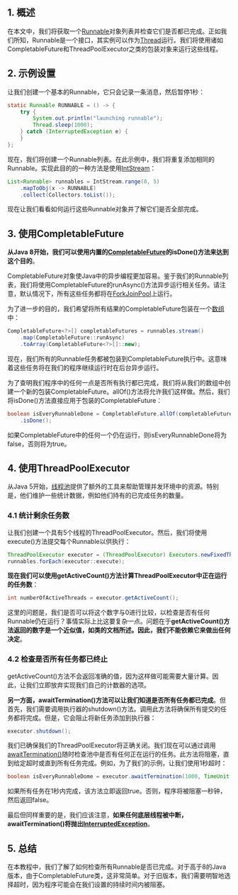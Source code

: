 ## 1. 概述

在本文中，我们将获取一个[Runnable](https://www.baeldung.com/java-runnable-callable)对象列表并检查它们是否都已完成。正如我们所知，Runnable是一个接口，其实例可以作为[Thread](https://www.baeldung.com/java-thread-lifecycle)运行。我们将使用诸如CompletableFuture和ThreadPoolExecutor之类的包装对象来运行这些线程。

## 2. 示例设置

让我们创建一个基本的Runnable，它只会记录一条消息，然后暂停1秒：

```java
static Runnable RUNNABLE = () -> {
    try {
        System.out.println("launching runnable");
        Thread.sleep(1000);
    } catch (InterruptedException e) {
    }
};
```

现在，我们将创建一个Runnable列表。在此示例中，我们将重复添加相同的Runnable。实现此目的的一种方法是使用[IntStream](https://www.baeldung.com/java-intstream-convert)：

```java
List<Runnable> runnables = IntStream.range(0, 5)
    .mapToObj(x -> RUNNABLE)
    .collect(Collectors.toList());
```

现在让我们看看如何运行这些Runnable对象并了解它们是否全部完成。

## 3. 使用CompletableFuture

**从Java 8开始，我们可以使用内置的[CompletableFuture](https://www.baeldung.com/java-completablefuture)的isDone()方法来达到这个目的**。

CompletableFuture对象使Java中的异步编程更加容易。鉴于我们的Runnable列表，我们将使用CompletableFuture的runAsync()方法异步运行相关任务。请注意，默认情况下，所有这些任务都将在[ForkJoinPool](https://www.baeldung.com/java-fork-join)上运行。

为了进一步的目的，我们希望将所有结果的CompletableFuture包装在一个[数组](https://www.baeldung.com/java-arrays-guide)中：

```java
CompletableFuture<?>[] completableFutures = runnables.stream()
    .map(CompletableFuture::runAsync)
    .toArray(CompletableFuture<?>[]::new);
```

现在，我们所有的Runnable任务都被包装到CompletableFuture执行中。这意味着这些任务将在我们的程序继续运行时在后台异步运行。

为了查明我们程序中的任何一点是否所有执行都已完成，我们将从我们的数组中创建一个新的包装CompletableFuture。allOf()方法将允许我们这样做。然后，我们将isDone()方法直接应用于包装的CompletableFuture：

```java
boolean isEveryRunnableDone = CompletableFuture.allOf(completableFutures)
    .isDone();
```

如果CompletableFuture中的任何一个仍在运行，则isEveryRunnableDone将为false，否则将为true。

## 4. 使用ThreadPoolExecutor

从Java 5开始，[线程池](https://www.baeldung.com/thread-pool-java-and-guava)提供了额外的工具来帮助管理并发环境中的资源。特别是，他们维护一些统计数据，例如他们持有的已完成任务的数量。

### 4.1 统计剩余任务数

让我们创建一个具有5个线程的ThreadPoolExecutor。然后，我们将使用execute()方法提交每个Runnable以供执行：

```java
ThreadPoolExecutor executor = (ThreadPoolExecutor) Executors.newFixedThreadPool(5);
runnables.forEach(executor::execute);
```

**现在我们可以使用getActiveCount()方法计算ThreadPoolExecutor中正在运行的任务数**：

```java
int numberOfActiveThreads = executor.getActiveCount();
```

这里的问题是，我们是否可以将这个数字与0进行比较，以检查是否有任何Runnable仍在运行？事情实际上比这要复杂一点。问题在于**getActiveCount()方法返回的数字是一个近似值，如类的文档所述。因此，我们不能依赖它来做出任何决定**。

### 4.2 检查是否所有任务都已终止

getActiveCount()方法不会返回准确的值，因为这样做可能需要大量计算。因此，让我们立即放弃实现我们自己的计数器的选项。

**另一方面，awaitTermination()方法可以让我们知道是否所有任务都已完成**。但首先，我们需要调用执行器的shutdown()方法。调用此方法将确保所有提交的任务都将完成。但是，它会阻止将新任务添加到执行器：

```java
executor.shutdown();
```

我们已确保我们的ThreadPoolExecutor将正确关闭。我们现在可以通过调用[awaitTermination()](https://www.baeldung.com/java-executor-wait-for-threads#after-executors-shutdown)随时检查池中是否有任何正在运行的任务。此方法将阻塞，直到给定超时或直到所有任务完成。例如，为了我们的示例，让我们使用1秒超时：

```java
boolean isEveryRunnableDome = executor.awaitTermination(1000, TimeUnit.MILLISECONDS);
```

如果所有任务在1秒内完成，该方法立即返回true。否则，程序将被阻塞一秒钟，然后返回false。

最后但同样重要的是，我们应该注意，**如果任何底层线程被中断，awaitTermination()将抛出[InterruptedException](https://www.baeldung.com/java-interrupted-exception)**。

## 5. 总结

在本教程中，我们了解了如何检查所有Runnable是否已完成。对于高于8的Java版本，由于CompletableFuture类，这非常简单。对于旧版本，我们需要明智地选择超时，因为程序可能会在我们设置的持续时间内被阻塞。
